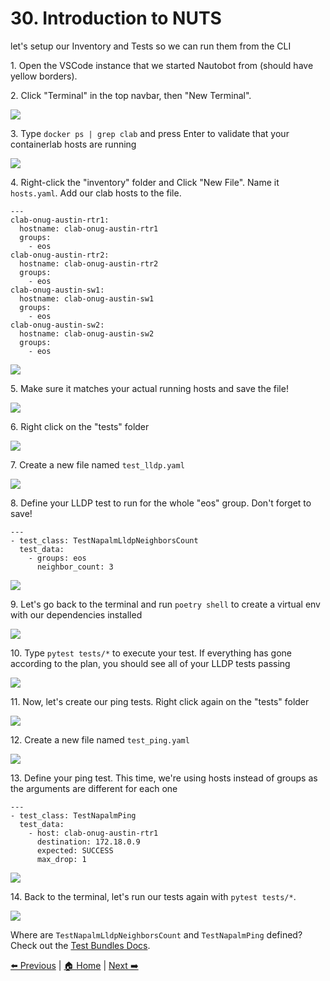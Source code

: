 # 30. Introduction to NUTS

let's setup our Inventory and Tests so we can run them from the CLI

1\. Open the VSCode instance that we started Nautobot from (should have yellow borders).


2\. Click "Terminal" in the top navbar, then "New Terminal".

![](https://ajeuwbhvhr.cloudimg.io/https://colony-recorder.s3.amazonaws.com/files/2025-05-24/5f3625d8-c96e-44a3-b816-32f4887606dd/ascreenshot.jpeg?tl_px=0,0&br_px=1376,769&force_format=jpeg&q=100&width=1120.0&wat=1&wat_opacity=1&wat_gravity=northwest&wat_url=https://colony-recorder.s3.amazonaws.com/images/watermarks/FB923C_standard.png&wat_pad=358,-23)


3\. Type `docker ps | grep clab` and press Enter to validate that your containerlab hosts are running

![](https://ajeuwbhvhr.cloudimg.io/https://colony-recorder.s3.amazonaws.com/files/2025-05-24/e8928f8f-9350-46c6-b9f9-f14b0891c281/ascreenshot.jpeg?tl_px=0,118&br_px=1800,1125&force_format=jpeg&q=100&width=1120.0)


4\. Right-click the "inventory" folder and Click "New File". Name it `hosts.yaml`. Add our clab hosts to the file.

```
---
clab-onug-austin-rtr1:
  hostname: clab-onug-austin-rtr1
  groups:
    - eos
clab-onug-austin-rtr2:
  hostname: clab-onug-austin-rtr2
  groups:
    - eos
clab-onug-austin-sw1:
  hostname: clab-onug-austin-sw1
  groups:
    - eos
clab-onug-austin-sw2:
  hostname: clab-onug-austin-sw2
  groups:
    - eos
```

![](https://ajeuwbhvhr.cloudimg.io/https://colony-recorder.s3.amazonaws.com/files/2025-05-24/b4c7ba82-3863-4cae-a34f-44208f9fb937/ascreenshot.jpeg?tl_px=423,0&br_px=1800,769&force_format=jpeg&q=100&width=1120.0&wat=1&wat_opacity=1&wat_gravity=northwest&wat_url=https://colony-recorder.s3.amazonaws.com/images/watermarks/FB923C_standard.png&wat_pad=748,271)


5\. Make sure it matches your actual running hosts and save the file!

![](https://ajeuwbhvhr.cloudimg.io/https://colony-recorder.s3.amazonaws.com/files/2025-05-24/ce7c2957-bf1c-4660-8298-3e9fde9a9f99/ascreenshot.jpeg?tl_px=0,0&br_px=1376,769&force_format=jpeg&q=100&width=1120.0&wat=1&wat_opacity=1&wat_gravity=northwest&wat_url=https://colony-recorder.s3.amazonaws.com/images/watermarks/FB923C_standard.png&wat_pad=157,75)


6\. Right click on the "tests" folder

![](https://ajeuwbhvhr.cloudimg.io/https://colony-recorder.s3.amazonaws.com/files/2025-05-24/4ec9846b-1f3f-45f9-b47a-b57731cc81b9/ascreenshot.jpeg?tl_px=423,24&br_px=1800,793&force_format=jpeg&q=100&width=1120.0&wat=1&wat_opacity=1&wat_gravity=northwest&wat_url=https://colony-recorder.s3.amazonaws.com/images/watermarks/FB923C_standard.png&wat_pad=732,276)


7\. Create a new file named `test_lldp.yaml`

![](https://ajeuwbhvhr.cloudimg.io/https://colony-recorder.s3.amazonaws.com/files/2025-05-24/a9421fdf-fddc-4e49-92d8-24d462d2874e/ascreenshot.jpeg?tl_px=423,37&br_px=1800,806&force_format=jpeg&q=100&width=1120.0&wat=1&wat_opacity=1&wat_gravity=northwest&wat_url=https://colony-recorder.s3.amazonaws.com/images/watermarks/FB923C_standard.png&wat_pad=780,277)


8\. Define your LLDP test to run for the whole "eos" group. Don't forget to save!

```
---
- test_class: TestNapalmLldpNeighborsCount
  test_data:
    - groups: eos
      neighbor_count: 3
```

![](https://ajeuwbhvhr.cloudimg.io/https://colony-recorder.s3.amazonaws.com/files/2025-05-24/c87ca075-1d53-44a2-a28a-b9dd114f8759/ascreenshot.jpeg?tl_px=0,0&br_px=1800,1006&force_format=jpeg&q=100&width=1120.0)


9\. Let's go back to the terminal and run `poetry shell` to create a virtual env with our dependencies installed

![](https://ajeuwbhvhr.cloudimg.io/https://colony-recorder.s3.amazonaws.com/files/2025-05-24/b044b183-1cec-4974-99b1-f29e5a245994/ascreenshot.jpeg?tl_px=108,355&br_px=1484,1125&force_format=jpeg&q=100&width=1120.0&wat=1&wat_opacity=1&wat_gravity=northwest&wat_url=https://colony-recorder.s3.amazonaws.com/images/watermarks/FB923C_standard.png&wat_pad=524,441)


10\. Type `pytest tests/*` to execute your test. If everything has gone according to the plan, you should see all of your LLDP tests passing

![](https://ajeuwbhvhr.cloudimg.io/https://colony-recorder.s3.amazonaws.com/files/2025-05-24/b7fdcff8-8ba1-466a-a076-cd6baa5a8c6e/ascreenshot.jpeg?tl_px=0,118&br_px=1800,1125&force_format=jpeg&q=100&width=1120.0)


11\. Now, let's create our ping tests. Right click again on the "tests" folder

![](https://ajeuwbhvhr.cloudimg.io/https://colony-recorder.s3.amazonaws.com/files/2025-05-24/704fb927-7589-45f2-9c36-6b11c1f71879/ascreenshot.jpeg?tl_px=423,19&br_px=1800,788&force_format=jpeg&q=100&width=1120.0&wat=1&wat_opacity=1&wat_gravity=northwest&wat_url=https://colony-recorder.s3.amazonaws.com/images/watermarks/FB923C_standard.png&wat_pad=742,277)


12\. Create a new file named `test_ping.yaml`

![](https://ajeuwbhvhr.cloudimg.io/https://colony-recorder.s3.amazonaws.com/files/2025-05-24/5e852344-7268-4209-a3b9-de96993ce38f/ascreenshot.jpeg?tl_px=423,31&br_px=1800,800&force_format=jpeg&q=100&width=1120.0&wat=1&wat_opacity=1&wat_gravity=northwest&wat_url=https://colony-recorder.s3.amazonaws.com/images/watermarks/FB923C_standard.png&wat_pad=777,277)


13\. Define your ping test. This time, we're using hosts instead of groups as the arguments are different for each one

```
---
- test_class: TestNapalmPing
  test_data:
    - host: clab-onug-austin-rtr1
      destination: 172.18.0.9
      expected: SUCCESS
      max_drop: 1
```

![](https://ajeuwbhvhr.cloudimg.io/https://colony-recorder.s3.amazonaws.com/files/2025-05-24/51b8d021-39cf-4103-9db8-90895275b541/ascreenshot.jpeg?tl_px=0,0&br_px=1800,1006&force_format=jpeg&q=100&width=1120.0)


14\. Back to the terminal, let's run our tests again with `pytest tests/*`.

![](https://ajeuwbhvhr.cloudimg.io/https://colony-recorder.s3.amazonaws.com/files/2025-05-24/cc516940-3ff3-48ec-a7a0-2255d58de7b9/ascreenshot.jpeg?tl_px=0,118&br_px=1800,1125&force_format=jpeg&q=100&width=1120.0)


Where are `TestNapalmLldpNeighborsCount` and `TestNapalmPing` defined? Check out the [Test Bundles Docs](https://nuts.readthedocs.io/en/latest/testbundles/alltestbundles.html).

[⬅️ Previous](./22.deploy_containerlab_topology.md) | [🏠 Home](index.md) | [Next ➡️](./31.run_nuts_tests_pt.1.md)
